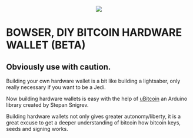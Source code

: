 

  <p align="center">
<img src="https://i.imgur.com/PJXob0B.png" />
</p>

<h1>BOWSER, DIY BITCOIN HARDWARE WALLET (BETA)</h1>

<h2>Obviously use with caution.</h2>

Building your own hardware wallet is a bit like building a lightsaber, only really necessary if you want to be a Jedi.

Now building hardware wallets is easy with the help of <a href="https://github.com/micro-bitcoin/uBitcoin">uBitcoin</a> an Arduino library created by Stepan Snigrev.

Building hardware wallets not only gives greater autonomy/liberty, it is a great excuse to get a deeper understanding of bitcoin how bitcoin keys, seeds and signing works.

